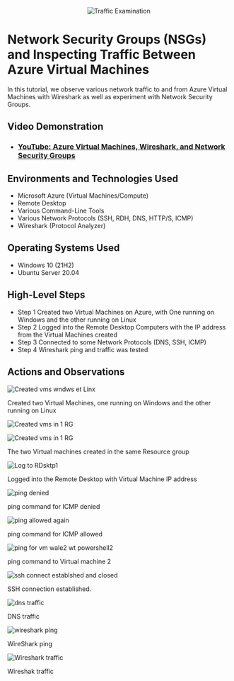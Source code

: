 <p align="center">
<img src="https://i.imgur.com/Ua7udoS.png" alt="Traffic Examination"/>
</p>

<h1>Network Security Groups (NSGs) and Inspecting Traffic Between Azure Virtual Machines</h1>
In this tutorial, we observe various network traffic to and from Azure Virtual Machines with Wireshark as well as experiment with Network Security Groups. <br />


<h2>Video Demonstration</h2>

- ### [YouTube: Azure Virtual Machines, Wireshark, and Network Security Groups](https://www.youtube.com)

<h2>Environments and Technologies Used</h2>

- Microsoft Azure (Virtual Machines/Compute)
- Remote Desktop
- Various Command-Line Tools
- Various Network Protocols (SSH, RDH, DNS, HTTP/S, ICMP)
- Wireshark (Protocol Analyzer)

<h2>Operating Systems Used </h2>

- Windows 10 (21H2)
- Ubuntu Server 20.04

<h2>High-Level Steps</h2>

- Step 1 Created two Virtual Machines on Azure, with One running on Windows and the other running on Linux
- Step 2 Logged into the Remote Desktop Computers with the IP address from the Virtual Machines created
- Step 3 Connected to some Network Protocols (DNS, SSH, ICMP)
- Step 4 Wireshark ping and traffic was tested 

<h2>Actions and Observations</h2>

![Created vms wndws et Linx](https://github.com/waleoyecc/azure-network-protocols/assets/140360882/04ed117b-b87d-4da2-bc62-29cb1d8ba4e4)

Created two Virtual Machines, one running on Windows and the other running on Linux

![Created vms in 1 RG](https://github.com/waleoyecc/azure-network-protocols/assets/140360882/ac7ff8d8-161c-49a3-b2d4-a805145c62a3)

![Created vms in 1 RG](https://github.com/waleoyecc/azure-network-protocols/assets/140360882/1449bd85-4241-4cc6-bce6-95a947020e74)

The two Virtual machines created in the same Resource group

![Log to RDsktp1](https://github.com/waleoyecc/azure-network-protocols/assets/140360882/5c3dcd1d-7a0b-4426-b3e3-abe5a30e139f)

Logged into the Remote Desktop with Virtual Machine IP address

![ping denied](https://github.com/waleoyecc/azure-network-protocols/assets/140360882/3ec910f2-4692-44af-bd28-b21ba4593b97)

ping command for ICMP denied

![ping allowed again](https://github.com/waleoyecc/azure-network-protocols/assets/140360882/a124d1f5-19ed-4913-9cae-ef5547275ddd)

ping command for ICMP allowed

![ping for vm wale2 wt powershell2](https://github.com/waleoyecc/azure-network-protocols/assets/140360882/45bb4548-86ff-4f4f-b821-370d0744aae9)

ping command to Virtual machine 2

![ssh connect establshed and closed](https://github.com/waleoyecc/azure-network-protocols/assets/140360882/c2af87ab-b84c-46bd-945d-0a56c97a8300)

SSH connection established. 

   ![dns traffic](https://github.com/waleoyecc/azure-network-protocols/assets/140360882/9b12802f-7d73-4b19-82e1-6b015e09705d)

DNS traffic 

![wireshark ping](https://github.com/waleoyecc/azure-network-protocols/assets/140360882/b497d840-9949-45f1-85b1-7d372ef69e0d)

WireShark ping

![Wireshark traffic](https://github.com/waleoyecc/azure-network-protocols/assets/140360882/36b3dfc4-bebf-4103-8761-660692fcbde2)

Wireshak traffic

